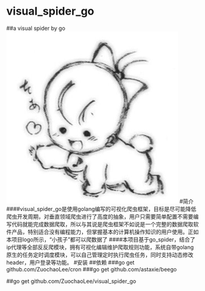 # visual_spider_go
##a visual spider by go
![](https://github.com/ZuochaoLee/visual_spider_go/blob/master/static/img/logo.png)
#简介
####visual_spider_go是使用golang编写的可视化爬虫框架，目标是尽可能降低爬虫开发周期，对垂直领域爬虫进行了高度的抽象，用户只需要简单配置不需要编写代码就能完成数据爬取，所以与其说是爬虫框架不如说是一个完整的数据爬取软件产品，特别适合没有编程能力，但掌握基本的计算机操作知识的用户使用。正如本项目logo所示，“小孩子”都可以爬数据了
####本项目基于go_spider，结合了ip代理等全部反反爬模块，拥有可视化编辑维护爬取规则功能，系统自带golang原生的任务定时调度模块，可以自己管理定时执行爬虫任务，同时支持动态修改header，用户登录等功能。
#安装
##依赖
###go get github.com/ZuochaoLee/cron
###go get github.com/astaxie/beego

##go get github.com/ZuochaoLee/visual_spider_go
